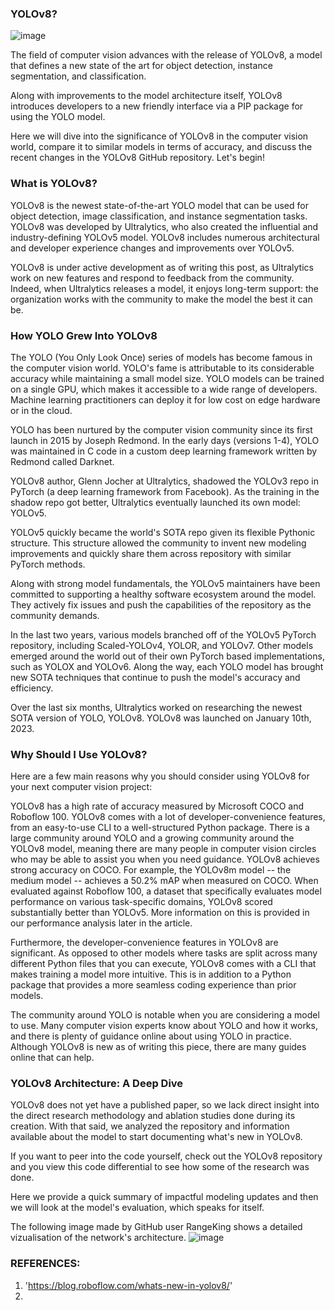 ### YOLOv8?
![image](https://github.com/Ro-han12/CAEI_AI_MODELS/assets/95674406/e9291e99-1d30-41e5-a4d8-54ae7f960add)

The field of computer vision advances with the release of YOLOv8, a model that defines a new state of the art for object detection, instance segmentation, and classification.

Along with improvements to the model architecture itself, YOLOv8 introduces developers to a new friendly interface via a PIP package for using the YOLO model.

Here we will dive into the significance of YOLOv8 in the computer vision world, compare it to similar models in terms of accuracy, and discuss the recent changes in the YOLOv8 GitHub repository. Let's begin!

### What is YOLOv8?
YOLOv8 is the newest state-of-the-art YOLO model that can be used for object detection, image classification, and instance segmentation tasks. YOLOv8 was developed by Ultralytics, who also created the influential and industry-defining YOLOv5 model. YOLOv8 includes numerous architectural and developer experience changes and improvements over YOLOv5.

YOLOv8 is under active development as of writing this post, as Ultralytics work on new features and respond to feedback from the community. Indeed, when Ultralytics releases a model, it enjoys long-term support: the organization works with the community to make the model the best it can be.

### How YOLO Grew Into YOLOv8
The YOLO (You Only Look Once) series of models has become famous in the computer vision world. YOLO's fame is attributable to its considerable accuracy while maintaining a small model size. YOLO models can be trained on a single GPU, which makes it accessible to a wide range of developers. Machine learning practitioners can deploy it for low cost on edge hardware or in the cloud.

YOLO has been nurtured by the computer vision community since its first launch in 2015 by Joseph Redmond. In the early days (versions 1-4), YOLO was maintained in C code in a custom deep learning framework written by Redmond called Darknet.

YOLOv8 author, Glenn Jocher at Ultralytics, shadowed the YOLOv3 repo in PyTorch (a deep learning framework from Facebook). As the training in the shadow repo got better, Ultralytics eventually launched its own model: YOLOv5.

YOLOv5 quickly became the world's SOTA repo given its flexible Pythonic structure. This structure allowed the community to invent new modeling improvements and quickly share them across repository with similar PyTorch methods.

Along with strong model fundamentals, the YOLOv5 maintainers have been committed to supporting a healthy software ecosystem around the model. They actively fix issues and push the capabilities of the repository as the community demands.

In the last two years, various models branched off of the YOLOv5 PyTorch repository, including Scaled-YOLOv4, YOLOR, and YOLOv7. Other models emerged around the world out of their own PyTorch based implementations, such as YOLOX and YOLOv6. Along the way, each YOLO model has brought new SOTA techniques that continue to push the model's accuracy and efficiency.

Over the last six months, Ultralytics worked on researching the newest SOTA version of YOLO, YOLOv8. YOLOv8 was launched on January 10th, 2023.

### Why Should I Use YOLOv8?
Here are a few main reasons why you should consider using YOLOv8 for your next computer vision project:

YOLOv8 has a high rate of accuracy measured by Microsoft COCO and Roboflow 100.
YOLOv8 comes with a lot of developer-convenience features, from an easy-to-use CLI to a well-structured Python package.
There is a large community around YOLO and a growing community around the YOLOv8 model, meaning there are many people in computer vision circles who may be able to assist you when you need guidance.
YOLOv8 achieves strong accuracy on COCO. For example, the YOLOv8m model -- the medium model -- achieves a 50.2% mAP when measured on COCO. When evaluated against Roboflow 100, a dataset that specifically evaluates model performance on various task-specific domains, YOLOv8 scored substantially better than YOLOv5. More information on this is provided in our performance analysis later in the article.

Furthermore, the developer-convenience features in YOLOv8 are significant. As opposed to other models where tasks are split across many different Python files that you can execute, YOLOv8 comes with a CLI that makes training a model more intuitive. This is in addition to a Python package that provides a more seamless coding experience than prior models.

The community around YOLO is notable when you are considering a model to use. Many computer vision experts know about YOLO and how it works, and there is plenty of guidance online about using YOLO in practice. Although YOLOv8 is new as of writing this piece, there are many guides online that can help.

### YOLOv8 Architecture: A Deep Dive
YOLOv8 does not yet have a published paper, so we lack direct insight into the direct research methodology and ablation studies done during its creation. With that said, we analyzed the repository and information available about the model to start documenting what's new in YOLOv8.

If you want to peer into the code yourself, check out the YOLOv8 repository and you view this code differential to see how some of the research was done.

Here we provide a quick summary of impactful modeling updates and then we will look at the model's evaluation, which speaks for itself.

The following image made by GitHub user RangeKing shows a detailed vizualisation of the network's architecture.
![image](https://github.com/Ro-han12/CAEI_AI_MODELS/assets/95674406/47673f31-91d3-4fb1-b701-17130e4dc724)



### REFERENCES:
1. 'https://blog.roboflow.com/whats-new-in-yolov8/'
2.
